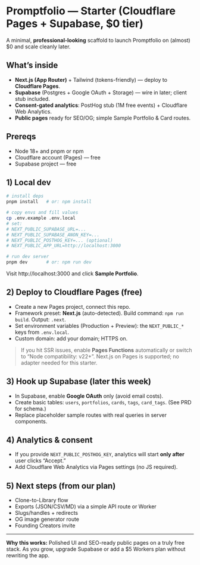 # Promptfolio — Starter (Cloudflare Pages + Supabase, $0 tier)

A minimal, **professional-looking** scaffold to launch Promptfolio on (almost) $0 and scale cleanly later.

## What’s inside
- **Next.js (App Router)** + Tailwind (tokens-friendly) — deploy to **Cloudflare Pages**.
- **Supabase** (Postgres + Google OAuth + Storage) — wire in later; client stub included.
- **Consent-gated analytics**: PostHog stub (1M free events) + Cloudflare Web Analytics.
- **Public pages** ready for SEO/OG; simple Sample Portfolio & Card routes.

## Prereqs
- Node 18+ and pnpm or npm
- Cloudflare account (Pages) — free
- Supabase project — free

## 1) Local dev
```bash
# install deps
pnpm install   # or: npm install

# copy envs and fill values
cp .env.example .env.local
# set:
# NEXT_PUBLIC_SUPABASE_URL=...
# NEXT_PUBLIC_SUPABASE_ANON_KEY=...
# NEXT_PUBLIC_POSTHOG_KEY=... (optional)
# NEXT_PUBLIC_APP_URL=http://localhost:3000

# run dev server
pnpm dev       # or: npm run dev
```

Visit http://localhost:3000 and click **Sample Portfolio**.

## 2) Deploy to Cloudflare Pages (free)
- Create a new Pages project, connect this repo.
- Framework preset: **Next.js** (auto-detected). Build command: `npm run build`. Output: `.next`.
- Set environment variables (Production + Preview): the `NEXT_PUBLIC_*` keys from `.env.local`.
- Custom domain: add your domain; HTTPS on.

> If you hit SSR issues, enable **Pages Functions** automatically or switch to “Node compatibility: v22+”. Next.js on Pages is supported; no adapter needed for this starter.

## 3) Hook up Supabase (later this week)
- In Supabase, enable **Google OAuth** only (avoid email costs).
- Create basic tables: `users`, `portfolios`, `cards`, `tags`, `card_tags`. (See PRD for schema.)
- Replace placeholder sample routes with real queries in server components.

## 4) Analytics & consent
- If you provide `NEXT_PUBLIC_POSTHOG_KEY`, analytics will start **only after** user clicks “Accept.”
- Add Cloudflare Web Analytics via Pages settings (no JS required).

## 5) Next steps (from our plan)
- Clone-to-Library flow
- Exports (JSON/CSV/MD) via a simple API route or Worker
- Slugs/handles + redirects
- OG image generator route
- Founding Creators invite

---

**Why this works:** Polished UI and SEO-ready public pages on a truly free stack. As you grow, upgrade Supabase or add a $5 Workers plan without rewriting the app.
